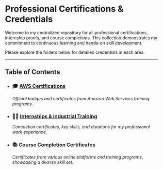 # Professional Certifications & Credentials

Welcome to my centralized repository for all professional certifications, internship proofs, and course completions. This collection demonstrates my commitment to continuous learning and hands-on skill development.

Please explore the folders below for detailed credentials in each area.

---

## Table of Contents

*   ### 🎓 [AWS Certifications](./AWS/)
    *Official badges and certificates from Amazon Web Services training programs.*

*   ### 👨‍💻 [Internships & Industrial Training](./Internships/)
    *Completion certificates, key skills, and durations for my professional work experience.*

*   ### 📚 [Course Completion Certificates](./Course-Certificates/)
    *Certificates from various online platforms and training programs, showcasing a diverse skill set.*
    
